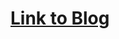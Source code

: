 # [Link to Blog](https://adwait-purao-fosip-learnexp.blogspot.com/2024/06/fosip-learning-experience.html)
